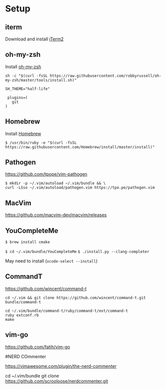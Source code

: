 # Setup

## iterm

Download and install [iTerm2](https://www.iterm2.com/index.html)

## oh-my-zsh

Install [oh-my-zsh](https://github.com/robbyrussell/oh-my-zsh)

`sh -c "$(curl -fsSL https://raw.githubusercontent.com/robbyrussell/oh-my-zsh/master/tools/install.sh)"`

```
SH_THEME="half-life"

 plugins=(
   git
)
```

## Homebrew

Install [Homebrew](https://brew.sh/)

`$ /usr/bin/ruby -e "$(curl -fsSL https://raw.githubusercontent.com/Homebrew/install/master/install)"`

## Pathogen

https://github.com/tpope/vim-pathogen

```
$ mkdir -p ~/.vim/autoload ~/.vim/bundle && \
curl -LSso ~/.vim/autoload/pathogen.vim https://tpo.pe/pathogen.vim
```

## MacVim

https://github.com/macvim-dev/macvim/releases

## YouCompleteMe

`$ brew install cmake`

`$ cd ~/.vim/bundle/YouCompleteMe`
`$ ./install.py --clang-completer`

May need to install (`xcode-select --install`)

## CommandT

https://github.com/wincent/command-t

`cd ~/.vim && git clone https://github.com/wincent/command-t.git bundle/command-t`

```
cd ~/.vim/bundle/command-t/ruby/command-t/ext/command-t
ruby extconf.rb
make
```

## vim-go

https://github.com/fatih/vim-go

#NERD COmmenter

https://vimawesome.com/plugin/the-nerd-commenter

cd ~/.vim/bundle
git clone https://github.com/scrooloose/nerdcommenter.git



	
	
